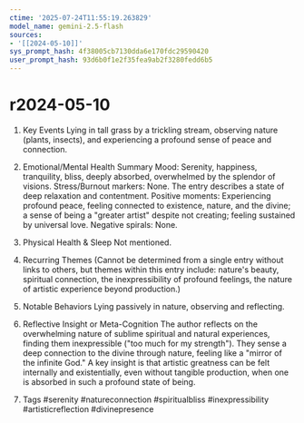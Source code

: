```yaml
---
ctime: '2025-07-24T11:55:19.263829'
model_name: gemini-2.5-flash
sources:
- '[[2024-05-10]]'
sys_prompt_hash: 4f38005cb7130dda6e170fdc29590420
user_prompt_hash: 93d6b0f1e2f35fea9ab2f3280fedd6b5
---
```

# r2024-05-10

1. Key Events
Lying in tall grass by a trickling stream, observing nature (plants, insects), and experiencing a profound sense of peace and connection.

2. Emotional/Mental Health Summary
Mood: Serenity, happiness, tranquility, bliss, deeply absorbed, overwhelmed by the splendor of visions.
Stress/Burnout markers: None. The entry describes a state of deep relaxation and contentment.
Positive moments: Experiencing profound peace, feeling connected to existence, nature, and the divine; a sense of being a "greater artist" despite not creating; feeling sustained by universal love.
Negative spirals: None.

3. Physical Health & Sleep
Not mentioned.

4. Recurring Themes
(Cannot be determined from a single entry without links to others, but themes within this entry include: nature's beauty, spiritual connection, the inexpressibility of profound feelings, the nature of artistic experience beyond production.)

5. Notable Behaviors
Lying passively in nature, observing and reflecting.

6. Reflective Insight or Meta-Cognition
The author reflects on the overwhelming nature of sublime spiritual and natural experiences, finding them inexpressible ("too much for my strength"). They sense a deep connection to the divine through nature, feeling like a "mirror of the infinite God." A key insight is that artistic greatness can be felt internally and existentially, even without tangible production, when one is absorbed in such a profound state of being.

7. Tags
#serenity #natureconnection #spiritualbliss #inexpressibility #artisticreflection #divinepresence